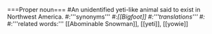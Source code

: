===Proper noun===
#An unidentified yeti-like animal said to exist in Northwest America.
#:'''synonyms'''
#:*[[Bigfoot]]
#:'''translations'''
#:*
#:'''related words:''' [[Abominable Snowman]], [[yeti]], [[yowie]]